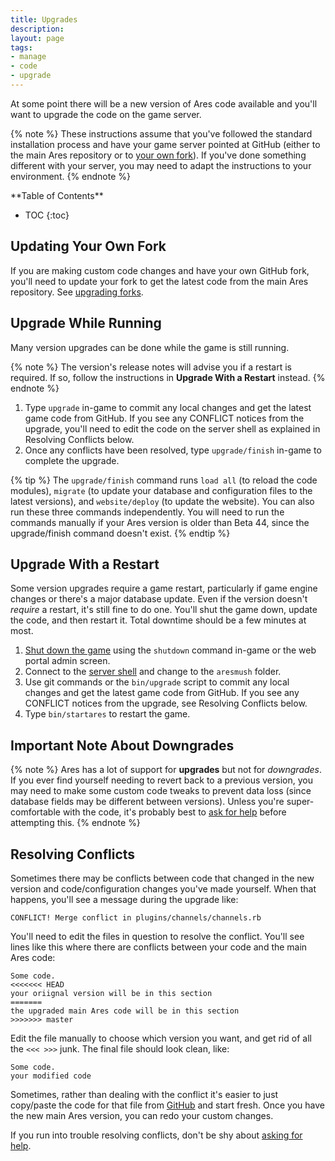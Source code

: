 ```yaml
---
title: Upgrades
description: 
layout: page
tags:
- manage
- code
- upgrade
---
```


At some point there will be a new version of Ares code available and you'll want to upgrade the code on the game server.

{% note %} 
These instructions assume that you've followed the standard installation process and have your game server pointed at GitHub (either to the main Ares repository or to [your own fork](/tutorials/code/git.html)).  If you've done something different with your server, you may need to adapt the instructions to your environment.
{% endnote %}
 
<div id="inline_toc" markdown="1">
**Table of Contents**

* TOC
{:toc}
</div>

## Updating Your Own Fork

If you are making custom code changes and have your own GitHub fork, you'll need to update your fork to get the latest code from the main Ares repository. See [upgrading forks](/tutorials/code/git.html#upgrade).

## Upgrade While Running

Many version upgrades can be done while the game is still running.

{% note %} 
The version's release notes will advise you if a restart is required.  If so, follow the instructions in **Upgrade With a Restart** instead.
{% endnote %}

1. Type `upgrade` in-game to commit any local changes and get the latest game code from GitHub.  If you see any CONFLICT notices from the upgrade, you'll need to edit the code on the server shell as explained in Resolving Conflicts below.
2. Once any conflicts have been resolved, type `upgrade/finish` in-game to complete the upgrade.

{% tip %}
The `upgrade/finish` command runs `load all` (to reload the code modules), `migrate` (to update your database and configuration files to the latest versions), and `website/deploy` (to update the website).  You can also run these three commands independently.  You will need to run the commands manually if your Ares version is older than Beta 44, since the upgrade/finish command doesn't exist.
{% endtip %}

## Upgrade With a Restart

Some version upgrades require a game restart, particularly if game engine changes or there's a major database update.  Even if the version doesn't *require* a restart, it's still fine to do one.  You'll shut the game down, update the code, and then restart it.  Total downtime should be a few minutes at most.

1. [Shut down the game](/tutorials/manage/shutdown.html) using the `shutdown` command in-game or the web portal admin screen.
2. Connect to the [server shell](/tutorials/install/server-shell.html) and change to the `aresmush` folder.
3. Use git commands or the `bin/upgrade` script to commit any local changes and get the latest game code from GitHub.  If you see any CONFLICT notices from the upgrade, see Resolving Conflicts below.
4. Type `bin/startares` to restart the game.


## Important Note About Downgrades

{% note %} 
Ares has a lot of support for **upgrades** but not for *downgrades*.  If you ever find yourself needing to revert back to a previous version, you may need to make some custom code tweaks to prevent data loss (since database fields may be different between versions).  Unless you're super-comfortable with the code, it's probably best to [ask for help](/feedback.html) before attempting this. 
{% endnote %}


## Resolving Conflicts

Sometimes there may be conflicts between code that changed in the new version and code/configuration changes you've made yourself.  When that happens, you'll see a message during the upgrade like:

    CONFLICT! Merge conflict in plugins/channels/channels.rb

You'll need to edit the files in question to resolve the conflict.  You'll see lines like this where there are conflicts between your code and the main Ares code:

    Some code.
    <<<<<<< HEAD
    your oriignal version will be in this section
    =======
    the upgraded main Ares code will be in this section
    >>>>>>> master

Edit the file manually to choose which version you want, and get rid of all the `<<< >>>` junk.  The final file should look clean, like:

    Some code.
    your modified code

Sometimes, rather than dealing with the conflict it's easier to just copy/paste the code for that file from [GitHub](http://github.com/aresmush/aresmush) and start fresh.  Once you have the new main Ares version, you can redo your custom changes.

If you run into trouble resolving conflicts, don't be shy about [asking for help](/feedback.html).